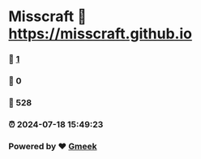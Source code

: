 # Misscraft :link: https://misscraft.github.io 
### :page_facing_up: [1](https://misscraft.github.io/tag.html) 
### :speech_balloon: 0 
### :hibiscus: 528 
### :alarm_clock: 2024-07-18 15:49:23 
### Powered by :heart: [Gmeek](https://github.com/Meekdai/Gmeek)
